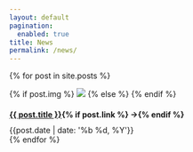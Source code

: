 ```yaml
---
layout: default
pagination:
  enabled: true
title: News
permalink: /news/
---
```

{% for post in site.posts %}
<article class="post">
    {% if post.img %}
    <a class="post-thumbnail" href="{{post.url | prepend: site.baseurl}}"><img src="{{"/assets/img/" | prepend: site.baseurl | append : post.img}}"/></a>
  {% else %}
  {% endif %}
  <div class="post-content">
    <h2 class="post-title"; style="font-size:100%"><a href="{% if post.link %}{{post.link}}{% else %}{{ post.url| prepend: site.baseurl}}{% endif %}">{{ post.title }}</a>{% if post.link %}<span class="link-arrow"> &rarr;</span>{% endif %}</h2>
    <span class="post-date">{{post.date | date: '%b %d, %Y'}}&nbsp;&nbsp;&nbsp;&nbsp;</span>
  </div>
</article>
{% endfor %}

  